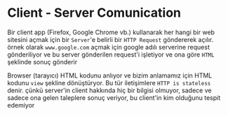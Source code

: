 # Client - Server Comunication
Bir client app (Firefox, Google Chrome vb.) kullanarak her hangi bir web sitesini açmak için bir `Server`'e belirli bir `HTTP Request` göndererek açılır. örnek olarak `www.google.com` açmak için google adılı serverine request gönderiliyor ve bu server gönderilen request'i işletiyor ve ona göre `HTML` şeklinde sonuç gönderir

Browser (tarayıcı) HTML kodunu anlıyor ve bizim anlamamız için HTML kodunu `view` şekline dönüştüryor. Bu tür iletişimlere `HTTP is stateless` denir. çünkü server'in client hakkında hiç bir bilgisi olmuyor, sadece ve sadece ona gelen taleplere sonuç veriyor, bu client'in kim olduğunu tespit edemiyor
